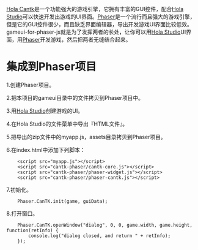 [Hola Cantk](https://github.com/drawapp8/cantk/)是一个功能强大的游戏引擎，它拥有丰富的GUI控件，配合[Hola Studio](http://studio.holaverse.com/)可以快速开发出游戏的UI界面。[Phaser](http://www.phaser.io/)是一个流行而且强大的游戏引擎，但是它的GUI控件很少，而且缺乏界面编辑器，导出开发游戏UI界面比较低效。gameui-for-phaser-js就是为了发挥两者的长处，让你可以用[Hola Studio](http://studio.holaverse.com/)UI界面，用[Phaser](http://www.phaser.io/)开发游戏，然后把两者无缝结合起来。

集成到Phaser项目
=====================================
1.创建Phaser项目。

2.把本项目的gameui目录中的文件拷贝到Phaser项目中。

3.用[Hola Studio](http://studio.holaverse.com/)创建游戏的UI。

4.在Hola Studio的文件菜单中导出『HTML文件』。

5.把导出的zip文件中的myapp.js，assets目录拷贝到Phaser项目。

6.在index.html中添加下列脚本：
```
    <script src="myapp.js"></script>
    <script src="cantk-phaser/cantk-core.js"></script>
    <script src="cantk-phaser/phaser-widget.js"></script>
    <script src="cantk-phaser/phaser-cantk.js"></script>
```

7.初始化。
```	
	Phaser.CanTK.init(game, guiData);
```

8.打开窗口。
```	
	Phaser.CanTK.openWindow("dialog", 0, 0, game.width, game.height, function(retInfo) {
		console.log("dialog closed, and return " + retInfo);
	});
```
